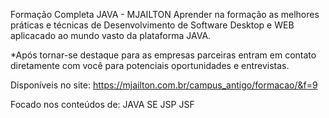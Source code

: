 Formação Completa JAVA - MJAILTON
Aprender na formação as melhores práticas e técnicas de Desenvolvimento de Software Desktop e WEB aplicacado ao mundo vasto da plataforma JAVA.


*Após tornar-se destaque para as empresas parceiras entram em contato diretamente com você para potenciais oportunidades e entrevistas.

Disponíveis no site: https://mjailton.com.br/campus_antigo/formacao/&f=9

Focado nos conteúdos de:
JAVA SE
JSP
JSF
